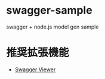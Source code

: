 # swagger-sample

swagger + node.js model gen sample

# 推奨拡張機能

* [Swagger Viewer](https://marketplace.visualstudio.com/items?itemName=Arjun.swagger-viewer)
